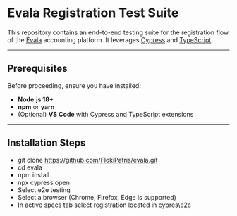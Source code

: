 # Evala Registration Test Suite

This repository contains an end-to-end testing suite for the registration flow of the [Evala](https://app.evala.cz) accounting platform. It leverages [Cypress](https://www.cypress.io/) and [TypeScript](https://www.typescriptlang.org/).

---

## Prerequisites

Before proceeding, ensure you have installed:

- **Node.js 18+**
- **npm** or **yarn**
- (Optional) **VS Code** with Cypress and TypeScript extensions

---

## Installation Steps

- git clone https://github.com/FlokiPatris/evala.git
- cd evala
- npm install
- npx cypress open
- Select e2e testing
- Select a browser (Chrome, Firefox, Edge is supported)
- In active specs tab select registration located in cypres\e2e
